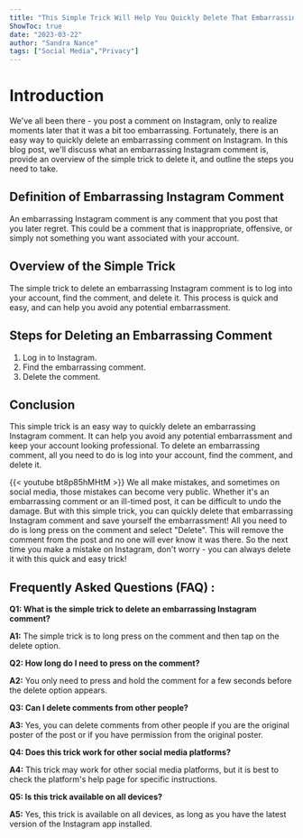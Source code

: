 ```yaml
---
title: "This Simple Trick Will Help You Quickly Delete That Embarrassing Instagram Comment!"
ShowToc: true 
date: "2023-03-22"
author: "Sandra Nance" 
tags: ["Social Media","Privacy"]
---
```

# Introduction
We've all been there - you post a comment on Instagram, only to realize moments later that it was a bit too embarrassing. Fortunately, there is an easy way to quickly delete an embarrassing comment on Instagram. In this blog post, we'll discuss what an embarrassing Instagram comment is, provide an overview of the simple trick to delete it, and outline the steps you need to take. 

## Definition of Embarrassing Instagram Comment
An embarrassing Instagram comment is any comment that you post that you later regret. This could be a comment that is inappropriate, offensive, or simply not something you want associated with your account. 

## Overview of the Simple Trick
The simple trick to delete an embarrassing Instagram comment is to log into your account, find the comment, and delete it. This process is quick and easy, and can help you avoid any potential embarrassment. 

## Steps for Deleting an Embarrassing Comment
1. Log in to Instagram.
2. Find the embarrassing comment.
3. Delete the comment.

## Conclusion
This simple trick is an easy way to quickly delete an embarrassing Instagram comment. It can help you avoid any potential embarrassment and keep your account looking professional. To delete an embarrassing comment, all you need to do is log into your account, find the comment, and delete it.

{{< youtube bt8p85hMHtM >}} 
We all make mistakes, and sometimes on social media, those mistakes can become very public. Whether it's an embarrassing comment or an ill-timed post, it can be difficult to undo the damage. But with this simple trick, you can quickly delete that embarrassing Instagram comment and save yourself the embarrassment! All you need to do is long press on the comment and select "Delete". This will remove the comment from the post and no one will ever know it was there. So the next time you make a mistake on Instagram, don't worry - you can always delete it with this quick and easy trick!

## Frequently Asked Questions (FAQ) :
**Q1: What is the simple trick to delete an embarrassing Instagram comment?**

**A1:** The simple trick is to long press on the comment and then tap on the delete option.

**Q2: How long do I need to press on the comment?**

**A2:** You only need to press and hold the comment for a few seconds before the delete option appears.

**Q3: Can I delete comments from other people?**

**A3:** Yes, you can delete comments from other people if you are the original poster of the post or if you have permission from the original poster.

**Q4: Does this trick work for other social media platforms?**

**A4:** This trick may work for other social media platforms, but it is best to check the platform's help page for specific instructions.

**Q5: Is this trick available on all devices?**

**A5:** Yes, this trick is available on all devices, as long as you have the latest version of the Instagram app installed.



